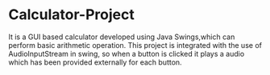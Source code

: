 # Calculator-Project

It is a GUI based calculator developed using Java Swings,which can perform basic arithmetic operation.
This project is integrated with the use of AudioInputStream in swing, so when a button is clicked it plays
a audio which has been provided externally for each button.
